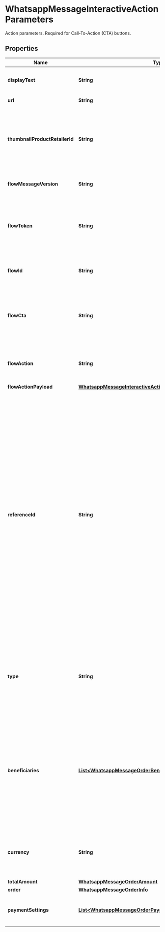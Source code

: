 

# WhatsappMessageInteractiveActionParameters

Action parameters. Required for Call-To-Action (CTA) buttons.

## Properties

| Name | Type | Description | Notes |
|------------ | ------------- | ------------- | -------------|
|**displayText** | **String** | Text of the CTA URL button. Maximum length: 20 bytes. |  [optional] |
|**url** | **String** | URL of the CTA URL button. |  [optional] |
|**thumbnailProductRetailerId** | **String** | Item SKU number. Labeled as **Content ID** in the [Commerce Manager](https://business.facebook.com/commerce). The thumbnail of this item will be used as the message&#39;s header image. |  [optional] |
|**flowMessageVersion** | **String** | Use for &#x60;flow&#x60; buttons. Value must be \&quot;3\&quot;. |  [optional] |
|**flowToken** | **String** | Use for &#x60;flow&#x60; buttons. Flow token that is generated by the business to serve as an identifier. Defaults to &#x60;unused&#x60;. |  [optional] |
|**flowId** | **String** | Required for &#x60;flow&#x60; buttons. Unique ID of the Flow provided by WhatsApp. |  [optional] |
|**flowCta** | **String** | Required for &#x60;flow&#x60; buttons. Text on the CTA button. For example: \&quot;Open flow!\&quot;. Maximum length: 20 characters. |  [optional] |
|**flowAction** | **String** | Use for &#x60;flow&#x60; buttons. Either &#x60;navigate&#x60; or &#x60;data_exchange&#x60;. Defaults to &#x60;navigate&#x60;. |  [optional] |
|**flowActionPayload** | [**WhatsappMessageInteractiveActionParametersFlowActionPayload**](WhatsappMessageInteractiveActionParametersFlowActionPayload.md) |  |  [optional] |
|**referenceId** | **String** | Required for &#x60;review_and_pay&#x60; buttons. Unique identifier for the order provided by the business. It is case sensitive and cannot be an empty string and can only contain English letters, numbers, underscores, dashes, or dots, and should not exceed 35 characters.  The &#x60;reference_id&#x60; must be unique for each order_details message for a given business. If there is a need to send multiple order_details messages for the same order, it is recommended to include a sequence number in the reference_id (for example, \&quot;BM345A-12\&quot;) to ensure reference_id uniqueness. |  [optional] |
|**type** | **String** | Required for &#x60;review_and_pay&#x60; buttons. The type of goods being paid for in this order. Current supported options are &#x60;digital-goods&#x60; and &#x60;physical-goods&#x60;. |  [optional] |
|**beneficiaries** | [**List&lt;WhatsappMessageOrderBeneficiary&gt;**](WhatsappMessageOrderBeneficiary.md) | Required for &#x60;review_and_pay&#x60; buttons. An array of beneficiaries for this order. A beneficiary is an intended recipient for shipping the physical goods in the order. Beneficiary information isn&#39;t shown to users but is needed for legal and compliance reasons. |  [optional] |
|**currency** | **String** | Required for &#x60;review_and_pay&#x60; buttons. The currency for this order. Currently the only supported value is &#x60;INR&#x60;. |  [optional] |
|**totalAmount** | [**WhatsappMessageOrderAmount**](WhatsappMessageOrderAmount.md) |  |  [optional] |
|**order** | [**WhatsappMessageOrderInfo**](WhatsappMessageOrderInfo.md) |  |  [optional] |
|**paymentSettings** | [**List&lt;WhatsappMessageOrderPaymentSetting&gt;**](WhatsappMessageOrderPaymentSetting.md) | Required for &#x60;review_and_pay&#x60; buttons. Payment settings for the order. |  [optional] |



